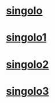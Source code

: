 # [singolo](https://pashaSok.github.io/singolo/index.html)
# [singolo1](https://pashaSok.github.io/singolo/singolo1.html)
# [singolo2](https://pashaSok.github.io/singolo/singolo2.html)
# [singolo3](https://pashaSok.github.io/singolo/singolo3.html)